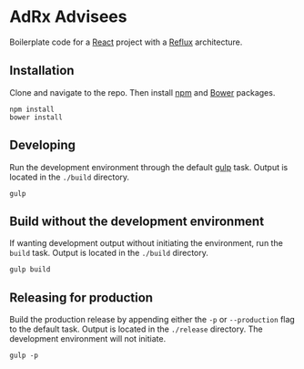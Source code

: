 # AdRx Advisees

Boilerplate code for a [React](http://facebook.github.io/react/) project with a [Reflux](https://github.com/spoike/refluxjs) architecture.

## Installation

Clone and navigate to the repo. Then install [npm](https://www.npmjs.com/) and [Bower](http://bower.io/) packages.

```
npm install
bower install
```

## Developing

Run the development environment through the default [gulp](http://gulpjs.com/) task. Output is located in the `./build` directory.

```
gulp
```

## Build without the development environment

If wanting development output without initiating the environment, run the `build` task. Output is located in the `./build` directory.

```
gulp build
```

## Releasing for production

Build the production release by appending either the `-p` or `--production` flag to the default task. Output is located in the `./release` directory. The development environment will not initiate.

```
gulp -p
```
